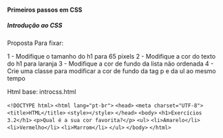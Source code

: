 #### Primeiros passos em CSS

##### Introdução ao CSS
Proposta Para fixar:

1 - Modifique o tamanho do h1 para 65 pixels
2 - Modifique a cor do texto do h1 para laranja
3 - Modifique a cor de fundo da lista não ordenada
4 - Crie uma classe para modificar a cor de fundo da tag p e da ul ao mesmo tempo

Html base: introcss.html


`<!DOCTYPE html>`
`<html lang="pt-br">`
  `<head>`
    `<meta charset="UTF-8">`
    `<title>HTML</title>`
    `<style></style>`
  `</head>`
  `<body>`
    `<h1>Exercícios 3.2</h1>`
    `<p>Qual é a sua cor favorita?</p>`
    `<ul>`
      `<li>Amarelo</li>`
      `<li>Vermelho</li>`
      `<li>Marrom</li>`
    `</ul>`
  `</body>`
`</html>`
